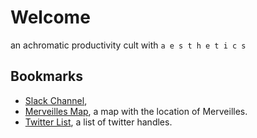 # Welcome
an achromatic productivity cult with `a e s t h e t i c s`
## Bookmarks
- [Slack Channel](), 
- [Merveilles Map](https://drive.google.com/open?id=1lvptOQshGziOsuNhGPlaQakrOTA), a map with the location of Merveilles.
- [Twitter List](https://twitter.com/neauoire/lists/merveilles), a list of twitter handles.
